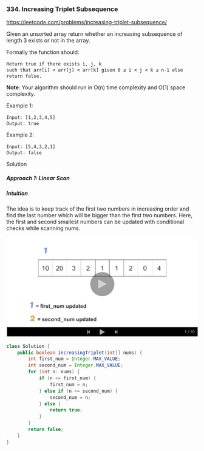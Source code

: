 ### 334. Increasing Triplet Subsequence

https://leetcode.com/problems/increasing-triplet-subsequence/

Given an unsorted array return whether an increasing subsequence of length 3 exists or not in the array.

Formally the function should:
```
Return true if there exists i, j, k
such that arr[i] < arr[j] < arr[k] given 0 ≤ i < j < k ≤ n-1 else return false.
```
**Note**: Your algorithm should run in O(n) time complexity and O(1) space complexity.

Example 1:
```
Input: [1,2,3,4,5]
Output: true
```
Example 2:
```
Input: [5,4,3,2,1]
Output: false
```

Solution

##### Approach 1: Linear Scan
##### Intuition
The idea is to keep track of the first two numbers in increasing order and find the last number which will be bigger than the first two numbers. Here, the first and second smallest numbers can be updated with conditional checks while scanning nums.

![](./res/increasing_triplet.gif)

```java
class Solution {
    public boolean increasingTriplet(int[] nums) {
        int first_num = Integer.MAX_VALUE;
        int second_num = Integer.MAX_VALUE;
        for (int n: nums) {
            if (n <= first_num) {
                first_num = n;
            } else if (n <= second_num) {
                second_num = n;
            } else {
                return true;
            }
        }
        return false;
    }
}
```